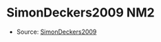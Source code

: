 <a name="material" />

# SimonDeckers2009 NM2
<script type="application/ld+json">
  {
    "@context": "https://schema.org/",
    "@type": "ChemicalSubstance",
    "http://purl.org/dc/terms/conformsTo":
      {
        "@type": "CreativeWork",
        "@id": "https://bioschemas.org/profiles/ChemicalSubstance/0.4-RELEASE/"
      },
    "@id": "https://egonw.github.io/nanowiki/nanowiki171.html#material",
    "name": "SimonDeckers2009 NM2",
    "sameAs": "http://127.0.0.1/mediawiki/index.php/Special:URIResolver/SimonDeckers2009_NM2"
  }
</script>


* Source: [SimonDeckers2009](SimonDeckers2009.md)
